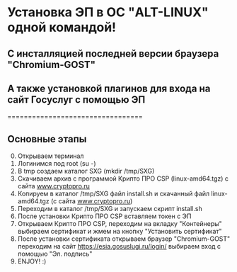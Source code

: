 # Установка ЭП в ОС "ALT-LINUX" одной командой!
## C инсталляцией последней версии браузера "Chromium-GOST" 
## А также установкой плагинов для входа на сайт Госуслуг с помощью ЭП
=================================

## Основные этапы
0. Открываем терминал
1. Логинимся под root (su -)
2. В tmp создаем каталог SXG (mkdir /tmp/SXG)
3. Скачиваем архив с программой Крипто ПРО CSP (linux-amd64.tgz) с сайта www.cryptopro.ru
4. Копируем в каталог /tmp/SXG файл install.sh и скачанный файл linux-amd64.tgz (с сайта www.cryptopro.ru)
5. Переходим в каталог /tmp/SXG и запускаем скрипт install.sh
6. После установки Крипто ПРО CSP вставляем токен с ЭП
7. Открываем Крипто ПРО CSP, переходим на вкладку "Контейнеры" выбираем сертификат и жмем на кнопку "Установить сертификат"
8. После установки сертификата открываем браузер "Chromium-GOST" переходим на сайт https://esia.gosuslugi.ru/login/ выбираем вход с помощью "Эл. подпись"
9. ENJOY! :)
